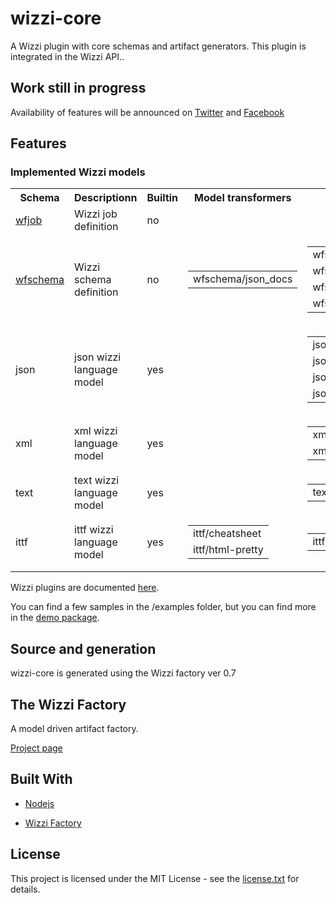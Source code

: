# wizzi-core

A Wizzi plugin with core schemas and artifact generators. This plugin is integrated in the Wizzi API..

## Work still in progress

Availability of features will be announced
on [Twitter](https://twitter.com/wizziteam) and [Facebook](https://www.facebook.com/wizzifactory)

## Features
### Implemented Wizzi models

<table>
<tr>
<th>Schema</th>
<th>Descriptionn</th>
<th>Builtin</th>
<th>Model transformers</th>
<th>Artifacts</th>
</tr>
<tr>
<td>
<a href https://github.com/wizzifactory/wizzi/blob/master/packages/wizzi-core/.wizzi/ittf/lib/wizzi/schemas/wfjob.wfschema.ittf>wfjob</a><td>Wizzi job definition</td>
<td>
no<td>

<table>
</table>

<td>

<table>
</table>

</tr>
<tr>
<td>
<a href https://github.com/wizzifactory/wizzi/blob/master/packages/wizzi-core/.wizzi/ittf/lib/wizzi/schemas/wfschema.wfschema.ittf>wfschema</a><td>Wizzi schema definition</td>
<td>
no<td>

<table>
<tr>
<td>wfschema/json_docs</td>
</tr>
</table>

<td>

<table>
<tr>
<td>wfschema/factory</td>
</tr>
<tr>
<td>wfschema/model</td>
</tr>
<tr>
<td>wfschema/html_docs</td>
</tr>
<tr>
<td>wfschema/test</td>
</tr>
</table>

</tr>
<tr>
<td>
json<td>json wizzi language model</td>
<td>
yes<td>

<table>
</table>

<td>

<table>
<tr>
<td>json/document</td>
</tr>
<tr>
<td>json/toyaml</td>
</tr>
<tr>
<td>json/toml</td>
</tr>
<tr>
<td>json/export</td>
</tr>
</table>

</tr>
<tr>
<td>
xml<td>xml wizzi language model</td>
<td>
yes<td>

<table>
</table>

<td>

<table>
<tr>
<td>xml/document</td>
</tr>
<tr>
<td>xml/export</td>
</tr>
</table>

</tr>
<tr>
<td>
text<td>text wizzi language model</td>
<td>
yes<td>

<table>
</table>

<td>

<table>
<tr>
<td>text/document</td>
</tr>
</table>

</tr>
<tr>
<td>
ittf<td>ittf wizzi language model</td>
<td>
yes<td>

<table>
<tr>
<td>ittf/cheatsheet</td>
</tr>
<tr>
<td>ittf/html-pretty</td>
</tr>
</table>

<td>

<table>
<tr>
<td>ittf/document</td>
</tr>
</table>

</tr>
</table>



<p>Wizzi plugins are documented <a href="https://wizzifactory.github.io/docs/wizziplugins.html">here</a>.</p>



<p>You can find a few samples in the /examples folder, but you can find more in the <a href="https://github.com/wizzifactory/wizzi/tree/master/packages/wizzi-demo/.wizzi/ittf/examples/advanced/plugins">demo package</a>.</p>

## Source and generation
wizzi-core is generated using the Wizzi factory ver 0.7

## The Wizzi Factory

A model driven artifact factory.


<p><a href="https://wizzifactory.github.io/">Project page</a></p>

## Built With
* [Nodejs](https://nodejs.org)

* [Wizzi Factory](https://github.com/wizzifactory)


## License

<p>This project is licensed under the MIT License - see the <a href="license.txt">license.txt</a> for details.</p>

